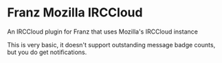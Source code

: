 
# Franz Mozilla IRCCloud

An IRCCloud plugin for Franz that uses Mozilla's IRCCloud instance

This is very basic, it doesn't support outstanding message badge counts, but
you do get notifications.


